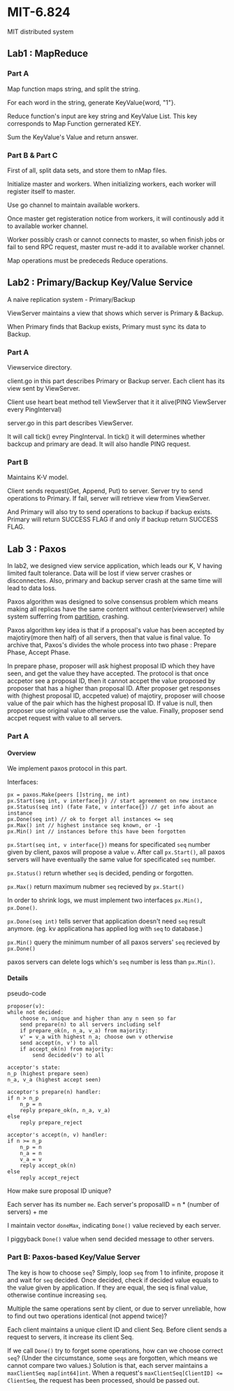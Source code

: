 # MIT-6.824

MIT distributed system

## Lab1 : MapReduce

### Part A

Map function maps string, and split the string. 

For each word in the string, generate KeyValue{word, "1"}.

Reduce function's input are key string and KeyValue List. This key corresponds to Map Function gernerated KEY.

Sum the KeyValue's Value and return answer.

### Part B & Part C

First of all, split data sets, and store them to nMap files.

Initialize master and workers. When initializing workers, each worker will register itself to master.

Use go channel to maintain available workers. 

Once master get registeration notice from workers, it will continously add it to available worker channel.

Worker possibly crash or cannot connects to master, so when finish jobs or fail to send RPC request, master must re-add it to available worker channel.

Map operations must be predeceds Reduce operations. 

## Lab2 : Primary/Backup Key/Value Service

A naive replication system - Primary/Backup

ViewServer maintains a view that shows which server is Primary & Backup.

When Primary finds that Backup exists, Primary must sync its data to Backup.

### Part A

Viewservice directory. 

client.go in this part describes Primary or Backup server.
Each client has its view sent by ViewServer. 

Client use heart beat method tell ViewServer that it it alive(PING ViewServer every PingInterval)

server.go in this part describes ViewServer.

It will call tick() evrey PingInterval. In tick() it will determines whether backcup and primary are dead.
It will also handle PING request. 


### Part B

Maintains K-V model.

Client sends request(Get, Append, Put) to server. Server try to send operations to Primary.
If fail, server will retrieve view from ViewServer.

And Primary will also try to send operations to backup if backup exists.
Primary will return SUCCESS FLAG if and only if backup return SUCCESS FLAG.


## Lab 3 : Paxos

In lab2, we designed view service application, which leads our K, V having limited fault tolerance.
Data will be lost if view server crashes or disconnectes. Also, primary and backup server crash at the same time will lead to 
data loss.

Paxos algorithm was designed to solve consensus problem which means making all replicas have the same content without center(viewserver)
while system sufferring from [partition](https://en.wikipedia.org/wiki/Network_partition), crashing.

Paxos algorithm key idea is that if a proposal's value has been accepted by majotiry(more then half) of all servers,
then that value is final value. To archive that, Paxos's divides the whole process into two phase : Prepare Phase, Accept Phase.

In prepare phase, proposer will ask highest proposal ID which they have seen, and get the value they have accepted.
The protocol is that once accpetor see a proposal ID, then it cannot accpet the value proposed by proposer that has a higher than proposal ID.
After proposer get responses with (highest proposal ID, accpeted value) of majotiry, proposer will choose value of the pair which has the highest proposal ID.
If value is null, then proposer use original value otherwise use the value. Finally, proposer send accpet request with value to all servers.

### Part A
#### Overview
We implement paxos protocol in this part.

Interfaces:

    px = paxos.Make(peers []string, me int)
    px.Start(seq int, v interface{}) // start agreement on new instance
    px.Status(seq int) (fate Fate, v interface{}) // get info about an instance
    px.Done(seq int) // ok to forget all instances <= seq
    px.Max() int // highest instance seq known, or -1
    px.Min() int // instances before this have been forgotten

`px.Start(seq int, v interface{})` means for specificated `seq` number given by client, paxos will propose a value `v`.
After call `px.Start()`, all paxos servers will have eventually the same value for specificated `seq` number.

`px.Status()` return whether `seq` is decided, pending or forgotten.

`px.Max()` return maximum nubmer `seq` recieved by `px.Start()`

In order to shrink logs, we must implement two interfaces `px.Min(), px.Done()`. 

`px.Done(seq int)` tells server that application doesn't need `seq` result anymore. (eg. kv applicationa has applied log with `seq` to database.)

`px.Min()` query the minimum number of all paxos servers' `seq` recieved by `px.Done()`

paxos servers can delete logs which's `seq` number is less than `px.Min()`.

#### Details

pseudo-code

    proposer(v):
    while not decided:
        choose n, unique and higher than any n seen so far
        send prepare(n) to all servers including self
        if prepare_ok(n, n_a, v_a) from majority:
        v' = v_a with highest n_a; choose own v otherwise
        send accept(n, v') to all
        if accept_ok(n) from majority:
            send decided(v') to all

    acceptor's state:
    n_p (highest prepare seen)
    n_a, v_a (highest accept seen)

    acceptor's prepare(n) handler:
    if n > n_p
        n_p = n
        reply prepare_ok(n, n_a, v_a)
    else
        reply prepare_reject

    acceptor's accept(n, v) handler:
    if n >= n_p
        n_p = n
        n_a = n
        v_a = v
        reply accept_ok(n)
    else
        reply accept_reject

How make sure proposal ID unique?

Each server has its number `me`. Each server's proposalID = n * (number of servers) + me

I maintain vector `doneMax`, indicating `Done()` value recieved by each server.

I piggyback `Done()` value when send decided message to other servers.

### Part B: Paxos-based Key/Value Server

The key is how to choose `seq`? Simply, loop `seq` from 1 to infinite, propose it and wait for `seq` decided.
Once decided, check if decided value equals to the value given by application. If they are equal, the seq is final value,
otherwise continue increasing `seq`.

Multiple the same operations sent by client, or due to server unreliable, how to find out two operations identical (not append twice)?
 
Each client maintains a unique client ID and client Seq. 
Before client sends a request to servers, it increase its client Seq.

If we call `Done()` try to forget some operations, how can we choose correct `seq`? (Under the circumstance, some `seqs` are forgotten,
 which means we cannot compare two values.) Solution is that, each server maintains a `maxClientSeq map[int64]int`.
When a request's `maxClientSeq[ClientID] <= ClientSeq`, the request has been processed, should be passed out.

